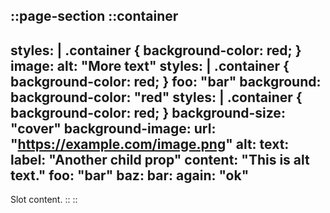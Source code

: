 ::page-section
  ::container
  ---
  styles: |
    .container {
      background-color: red;
    }
  image:
    alt: "More text"
    styles: |
      .container {
        background-color: red;
      }
    foo: "bar"
  background:
    background-color: "red"
    styles: |
      .container {
        background-color: red;
      }
    background-size: "cover"
    background-image:
      url: "https://example.com/image.png"
    alt:
      text:
        label: "Another child prop"
    content: "This is alt text."
    foo: "bar"
    baz:
      bar:
        again: "ok"
  ---
  Slot content.
  ::
::
